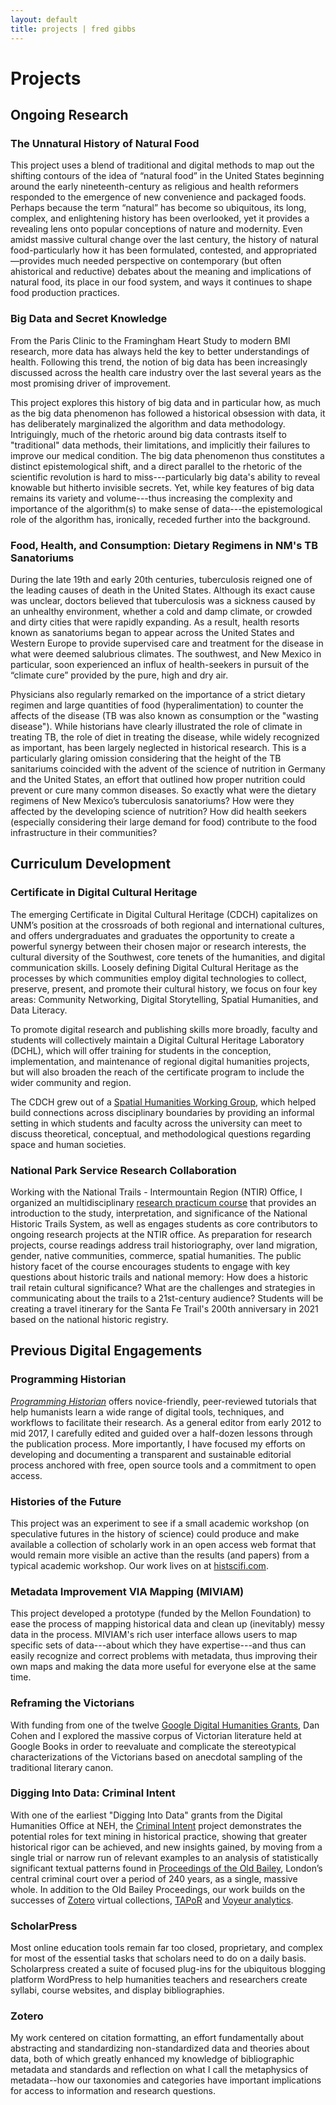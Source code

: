 ```yaml
---
layout: default
title: projects | fred gibbs
---
```


# Projects

## Ongoing Research

### The Unnatural History of Natural Food
This project uses a blend of traditional and digital methods to map out the shifting contours of the idea of “natural food” in the United States beginning around the early nineteenth-century as religious and health reformers responded to the emergence of new convenience and packaged foods. Perhaps because the term “natural” has become so ubiquitous, its long, complex, and enlightening history has been overlooked, yet it provides a revealing lens onto popular conceptions of nature and modernity. Even amidst massive cultural change over the last century, the history of natural food-particularly how it has been formulated, contested, and appropriated—provides much needed perspective on contemporary (but often ahistorical and reductive) debates about the meaning and implications of natural food, its place in our food system, and ways it continues to shape food production practices.

### Big Data and Secret Knowledge
From the Paris Clinic to the Framingham Heart Study to modern BMI research, more data has always held the key to better understandings of health. Following this trend, the notion of big data has been increasingly discussed across the health care industry over the last several years as the most promising driver of improvement.

This project explores this history of big data and in particular how, as much as the big data phenomenon has followed a historical obsession with data, it has deliberately marginalized the algorithm and data methodology. Intriguingly, much of the rhetoric around big data contrasts itself to "traditional" data methods, their limitations, and implicitly their failures to improve our medical condition. The big data phenomenon thus constitutes a distinct epistemological shift, and a direct parallel to the rhetoric of the scientific revolution is hard to miss---particularly big data's ability to reveal knowable but hitherto invisible secrets. Yet, while key features of big data remains its variety and volume---thus increasing the complexity and importance of the algorithm(s) to make sense of data---the epistemological role of the algorithm has, ironically, receded further into the background.


### Food, Health, and Consumption: Dietary Regimens in NM's TB Sanatoriums
During the late 19th and early 20th centuries, tuberculosis reigned one of the leading causes of death in the United States. Although its exact cause was unclear, doctors believed that tuberculosis was a sickness caused by an unhealthy environment, whether a cold and damp climate, or crowded and dirty cities that were rapidly expanding. As a result, health resorts known as sanatoriums began to appear across the United States and Western Europe to provide supervised care and treatment for the disease in what were deemed salubrious climates. The southwest, and New Mexico in particular, soon experienced an influx of health-seekers in pursuit of the “climate cure” provided by the pure, high and dry air.

Physicians also regularly remarked on the importance of a strict dietary regimen and large quantities of food (hyperalimentation) to counter the affects of the disease (TB was also known as consumption or the "wasting disease"). While historians have clearly illustrated the role of climate in treating TB, the role of diet in treating the disease, while widely recognized as important, has been largely neglected in historical research. This is a particularly glaring omission considering that the height of the TB sanitariums coincided with the advent of the science of nutrition in Germany and the United States, an effort that outlined how proper nutrition could prevent or cure many common diseases. So exactly what were the dietary regimens of New Mexico’s tuberculosis sanatoriums? How were they affected by the developing science of nutrition? How did health seekers (especially considering their large demand for food) contribute to the food infrastructure in their communities?



## Curriculum Development

### Certificate in Digital Cultural Heritage
The emerging Certificate in Digital Cultural Heritage (CDCH) capitalizes on UNM’s position at the crossroads of both regional and international cultures, and offers undergraduates and graduates the opportunity to create a powerful synergy between their chosen major or research interests, the cultural diversity of the Southwest, core tenets of the humanities, and digital communication skills. Loosely defining Digital Cultural Heritage as the processes by which communities employ digital technologies to collect, preserve, present, and promote their cultural history, we focus on four key areas: Community Networking, Digital Storytelling, Spatial Humanities, and Data Literacy.

To promote digital research and publishing skills more broadly, faculty and students will collectively maintain a Digital Cultural Heritage Laboratory (DCHL), which will offer training for students in the conception, implementation, and maintenance of regional digital humanities projects, but will also broaden the reach of the certificate program to include the wider community and region.

The CDCH grew out of a [Spatial Humanities Working Group](http://spatialhumanities.unm.edu), which helped build connections across disciplinary boundaries by providing an informal setting in which students and faculty across the university can meet to discuss theoretical, conceptual, and methodological questions regarding space and human societies.


### National Park Service Research Collaboration
Working with the National Trails - Intermountain Region (NTIR) Office, I organized an multidisciplinary [research practicum course](http://fredgibbs.net/courses/trails/) that provides an introduction to the study, interpretation, and significance of the National Historic Trails System, as well as engages students as core contributors to ongoing research projects at the NTIR office. As preparation for research projects, course readings address trail historiography, over land migration, gender, native communities, commerce, spatial humanities. The public history facet of the course encourages students to engage with key questions about historic trails and national memory: How does a historic trail retain cultural significance? What are the challenges and strategies in communicating about the trails to a 21st-century audience? Students will be creating a travel itinerary for the Santa Fe Trail's 200th anniversary in 2021 based on the national historic registry.



## Previous Digital Engagements

### Programming Historian
[_Programming Historian_](http://programminghistorian.org) offers novice-friendly, peer-reviewed tutorials that help humanists learn a wide range of digital tools, techniques, and workflows to facilitate their research. As a general editor from early 2012 to mid 2017, I carefully edited and guided over a half-dozen lessons through the publication process. More importantly, I have focused my efforts on developing and documenting a transparent and sustainable editorial process anchored with free, open source tools and a commitment to open access.

### Histories of the Future
This project was an experiment to see if a small academic workshop (on speculative futures in the history of science) could produce and make available a collection of scholarly work in an open access web format that would remain more visible an active than the results (and papers) from a typical academic workshop. Our work lives on at [histscifi.com](http://histscifi.com).

### Metadata Improvement VIA Mapping (MIVIAM)
This project developed a prototype (funded by the Mellon Foundation) to ease the process of mapping historical data and clean up (inevitably) messy data in the process. MIVIAM's rich user interface allows users to map specific sets of data---about which they have expertise---and thus can easily recognize and correct problems with metadata, thus improving their own maps and making the data more useful for everyone else at the same time.

### Reframing the Victorians
With funding from one of the twelve [Google Digital Humanities Grants](http://googleblog.blogspot.com/2010/07/our-commitment-to-digital-humanities.html), Dan Cohen and I explored the massive corpus of Victorian literature held at Google Books in order to reevaluate and complicate the stereotypical characterizations of the Victorians based on anecdotal sampling of the traditional literary canon.

### Digging Into Data: Criminal Intent
With one of the earliest "Digging Into Data" grants from the Digital Humanities Office at NEH, the [Criminal Intent](http://criminalintent.org) project demonstrates the potential roles for text mining in historical practice, showing that greater historical rigor can be achieved, and new insights gained, by moving from a single trial or narrow run of relevant examples to an analysis of statistically significant textual patterns found in [Proceedings of the Old Bailey](http://oldbaileyonline.org), London’s central criminal court over a period of 240 years, as a single, massive whole. In addition to the Old Bailey Proceedings, our work builds on the successes of [Zotero](http://zotero.org) virtual collections, [TAPoR](http://portal.tapor.ca/portal/portal) and [Voyeur analytics](voyeurtools.org).

### ScholarPress
Most online education tools remain far too closed, proprietary, and complex for most of the essential tasks that scholars need to do on a daily basis. Scholarpress created a suite of focused plug-ins for the ubiquitous blogging platform WordPress to help humanities teachers and researchers create syllabi, course websites, and display bibliographies.

### Zotero
My work centered on citation formatting, an effort fundamentally about abstracting and standardizing non-standardized data and theories about data, both of which greatly enhanced my knowledge of bibliographic metadata and standards and reflection on what I call the metaphysics of metadata--how our taxonomies and categories have important implications for access to information and research questions.
